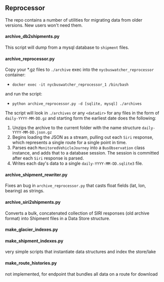 ## Reprocessor

The repo contains a number of utilities for migrating data from older versions. New users won't need them.

#### archive_db2shipments.py

This script will dump from a mysql database to `shipment` files.


#### archive_reprocessor.py

Copy your *.gz files to `./archive` exec into the `nycbuswatcher_reprocessor` container:
- `docker exec -it nycbuswatcher_reprocessor_1 /bin/bash`

and run the script:
- `python archive_reprocessor.py -d [sqlite, mysql] ./archives`

The script will look in `./archives` or any `<datadir>` for any files in the form of `daily-YYYY-MM-DD.gz` and starting form the earliest date does the following:

1. Unzips the archive to the current folder with the name structure `daily-YYYY-MM-DD.json.gz`
2. Begins loading the JSON as a stream, pulling out each `Siri` response, which represents a single route for a single point in time.
3. Parses each `MonitoredVehicleJourney` into a `BusObservation` class instance, and adds that to a database session. The session is committed after each `Siri` response is parsed.
4. Writes each day's data to a single `daily-YYYY-MM-DD.sqlite3` file.

#### archive_shipment_rewriter.py

Fixes an bug in `archive_reprocessor.py` that casts float fields (lat, lon, bearing) as strings.

#### archive_siri2shipments.py

Converts a bulk, concatenated collection of SIRI responses (old archive format) into Shipment files in a Data Store structure.

#### make_glacier_indexes.py
#### make_shipment_indexes.py

very simple scripts that instantiate data structures and index the store/lake

#### make_route_histories.py

not implemented, for endpoint that bundles all data on a route for download